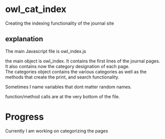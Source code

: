 # owl_cat_index
Creating the indexing functionality of the journal site
## explanation
The main Javascript file is owl_index.js

the main object is owl_index. It contains the first lines of the journal pages.   
It also contains now the category designation of each page.   
The categories object contains the various categories as well as the methods that create the print, and search functionality. 

Sometimes I name variables that dont matter random names. 

function/method calls are at the very bottom of the file.

# Progress
Currently I am working on categorizing the pages
